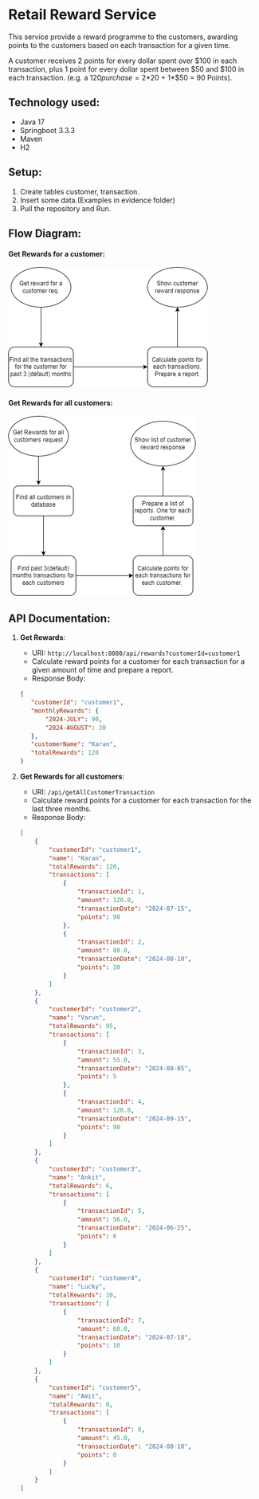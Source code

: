 # Retail Reward Service
This service provide a reward programme to the customers, awarding points to the customers based on each transaction for a given time.

A customer receives 2 points for every dollar spent over $100 in each transaction, plus 1 point for every dollar spent between $50 and $100 in each transaction.
(e.g. a $120 purchase = 2*$20 + 1*$50 = 90 Points).

## Technology used:
+ Java 17
+ Springboot 3.3.3
+ Maven
+ H2

## Setup:
1. Create tables customer, transaction.
2. Insert some data.(Examples in evidence folder)
3. Pull the repository and Run.

## Flow Diagram:
#### Get Rewards for a customer:
![Flow Diagram 1](Doc/flow_diagram/get_reward_customer_flow.png)

#### Get Rewards for all customers:
![Flow Diagram 2](Doc/flow_diagram/get_rewards_for_all_customer_flow.png)

## API Documentation:
1. **Get Rewards**:
    + URI: `http://localhost:8080/api/rewards?customerId=customer1`
    + Calculate reward points for a customer for each transaction for a given amount of time and prepare a report.
    + Response Body:
     ```json
     {
        "customerId": "customer1",
        "monthlyRewards": {
            "2024-JULY": 90,
            "2024-AUGUST": 30
        },
        "customerName": "Karan",
        "totalRewards": 120
     }   
     ```

2. **Get Rewards for all customers**:
    + URI: `/api/getAllCustomerTransaction`
    + Calculate reward points for a customer for each transaction for the last three months.
    + Response Body:
    ```json
    [
        {
            "customerId": "customer1",
            "name": "Karan",
            "totalRewards": 120,
            "transactions": [
                {
                    "transactionId": 1,
                    "amount": 120.0,
                    "transactionDate": "2024-07-15",
                    "points": 90
                },
                {
                    "transactionId": 2,
                    "amount": 80.0,
                    "transactionDate": "2024-08-10",
                    "points": 30
                }
            ]
        },
        {
            "customerId": "customer2",
            "name": "Varun",
            "totalRewards": 95,
            "transactions": [
                {
                    "transactionId": 3,
                    "amount": 55.0,
                    "transactionDate": "2024-08-05",
                    "points": 5
                },
                {
                    "transactionId": 4,
                    "amount": 120.0,
                    "transactionDate": "2024-09-15",
                    "points": 90
                }
            ]
        },
        {
            "customerId": "customer3",
            "name": "Ankit",
            "totalRewards": 6,
            "transactions": [
                {
                    "transactionId": 5,
                    "amount": 56.0,
                    "transactionDate": "2024-06-25",
                    "points": 6
                }
            ]
        },
        {
            "customerId": "customer4",
            "name": "Lucky",
            "totalRewards": 10,
            "transactions": [
                {
                    "transactionId": 7,
                    "amount": 60.0,
                    "transactionDate": "2024-07-18",
                    "points": 10
                }
            ]
        },
        {
            "customerId": "customer5",
            "name": "Amit",
            "totalRewards": 0,
            "transactions": [
                {
                    "transactionId": 8,
                    "amount": 45.0,
                    "transactionDate": "2024-08-18",
                    "points": 0
                }
            ]
        }
    ]
    ```
